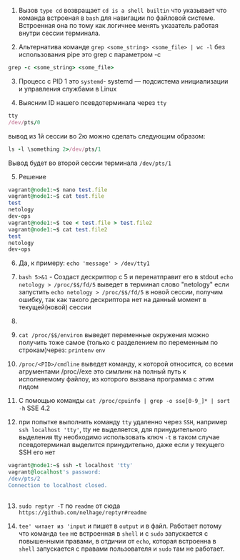 1) Вызов `type cd` возвращает `cd is a shell builtin` что указывает что команда встроеная в `bash` для навигации по файловой системе.
Встроенная она по тому как логичнее менять указатель работая внутри сессии терминала.

2) Альтернатива команде `grep <some_string> <some_file> | wc -l` без использования pipe это grep с параметром -c
```ruby
grep -c <some_string> <some_file>
```
3) Процесс с PID 1 это `systemd`- systemd — подсистема инициализации и управления службами в Linux

4) Выясним ID нашего псевдотерминала через `tty`
```ruby
tty
/dev/pts/0
```
вывод из 1й сессии во 2ю можно сделать следующим образом:
```ruby
ls -l \something 2>/dev/pts/1
```
Вывод будет во второй сессии терминала `/dev/pts/1`

5) Решение
```ruby
vagrant@node1:~$ nano test.file
vagrant@node1:~$ cat test.file
test
netology
dev-ops
vagrant@node1:~$ tee < test.file > test.file2
vagrant@node1:~$ cat test.file2
test
netology
dev-ops
```
6) Да, к примеру:
  `echo 'message' > /dev/tty1`

7) `bash 5>&1` - Создаст дескриптор с 5 и перенатправит его в stdout
   `echo netology > /proc/$$/fd/5` выведет в терминал слово "netology"
    если запустить `echo netology > /proc/$$/fd/5` в новой сесcии, получим ошибку, так как такого дескриптора нет на данный момент в текущей(новой) сесcии

8)

9) `cat /proc/$$/environ` выведет переменные окружения
можно получить тоже самое (только с разделением по переменным по строкам)через:
`printenv`
`env`
10) `/proc/<PID>/cmdline` выведет команду, к которой относится, со всеми агрументами
    /proc/<PID>/exe это симлинк на полный путь к исполняемому файлоу, из которого вызвана программа с этим пидом

11) С помощью команды `cat /proc/cpuinfo | grep -o sse[0-9_]* | sort -h`
SSE 4.2

12) при попытке выполнить команду `tty` удаленно через `SSH`, например `ssh localhost 'tty'`, tty не выделяется, для принудительного выделения tty необходимо использовать ключ `-t` в таком случае псевдотерминал выделится принудительно, даже если у текущего SSH его нет
```ruby
vagrant@node1:~$ ssh -t localhost 'tty'
vagrant@localhost's password: 
/dev/pts/2
Connection to localhost closed.
 
```
13) `sudo reptyr -T` по `readme` от сюда `https://github.com/nelhage/reptyr#readme`
  
14) `tee' читает из 'input` и пишет в `output` и в файл. Работает потому что команда `tee` не встроенная в `shell` и с `sudo` запускается с повышенными правами, в отдичии от `echo`, которая встроенна в `shell` запускается с правами пользователя и `sudo` там не работает.

